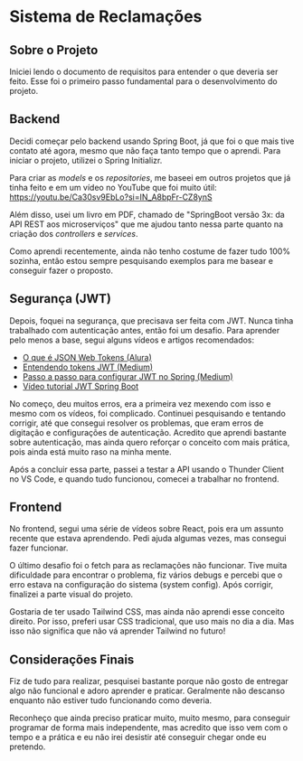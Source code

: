 # Sistema de Reclamações

## Sobre o Projeto

Iniciei lendo o documento de requisitos para entender o que deveria ser feito. Esse foi o primeiro passo fundamental para o desenvolvimento do projeto.

## Backend

Decidi começar pelo backend usando Spring Boot, já que foi o que mais tive contato até agora, mesmo que não faça tanto tempo que o aprendi. Para iniciar o projeto, utilizei o Spring Initializr.

Para criar as *models* e os *repositories*, me baseei em outros projetos que já tinha feito e em um vídeo no YouTube que foi muito útil:  
https://youtu.be/Ca30sv9EbLo?si=IN_A8bpFr-CZ8ynS

Além disso, usei um livro em PDF, chamado de "SpringBoot versão 3x: da API REST aos microserviços"  que me ajudou tanto nessa parte quanto na criação dos *controllers* e *services*.  

Como aprendi recentemente, ainda não tenho costume de fazer tudo 100% sozinha, então estou sempre pesquisando exemplos para me basear e conseguir fazer o proposto.

## Segurança (JWT)

Depois, foquei na segurança, que precisava ser feita com JWT. Nunca tinha trabalhado com autenticação antes, então foi um desafio. Para aprender pelo menos a base, segui alguns vídeos e artigos recomendados:  

- [O que é JSON Web Tokens (Alura)](https://www.alura.com.br/artigos/o-que-e-json-web-tokens?srsltid=AfmBOooXNG4829x9eiFcoMOrd37wYebhJm_ALwAfAXdgJ7iI1P5I7IuA)  
- [Entendendo tokens JWT (Medium)](https://medium.com/tableless/entendendo-tokens-jwt-json-web-token-413c6d1397f6)  
- [Passo a passo para configurar JWT no Spring (Medium)](https://medium.com/@felipeacelinoo/protegendo-sua-api-rest-com-spring-security-e-autenticando-usu%C3%A1rios-com-token-jwt-em-uma-aplica%C3%A7%C3%A3o-d70e5b0331f9)  
- [Vídeo tutorial JWT Spring Boot](https://youtu.be/SqU9v_V32RA?si=zBngDMUyWFIbr3vK)  

No começo, deu muitos erros, era a primeira vez mexendo com isso e mesmo com os vídeos, foi complicado. Continuei pesquisando e tentando corrigir, até que consegui resolver os problemas, que eram erros de digitação e configurações de autenticação. Acredito que aprendi bastante sobre autenticação, mas ainda quero reforçar o conceito com mais prática, pois ainda está muito raso na minha mente.

Após a concluir essa parte, passei a testar a API usando o Thunder Client no VS Code, e quando tudo funcionou, comecei a trabalhar no frontend.

## Frontend

No frontend, segui uma série de vídeos sobre React, pois era um assunto recente que estava aprendendo. Pedi ajuda algumas vezes, mas consegui fazer funcionar. 

O último desafio foi o fetch para as reclamações não funcionar. Tive muita dificuldade para encontrar o problema, fiz vários debugs e percebi que o erro estava na configuração do sistema (system config). Após corrigir, finalizei a parte visual do projeto.

Gostaria de ter usado Tailwind CSS, mas ainda não aprendi esse conceito direito. Por isso, preferi usar CSS tradicional, que uso mais no dia a dia. Mas isso não significa que não vá aprender Tailwind no futuro!

## Considerações Finais

Fiz de tudo para realizar, pesquisei bastante porque não gosto de entregar algo não funcional e adoro aprender e praticar. Geralmente não descanso enquanto não estiver tudo funcionando como deveria.

 Reconheço que ainda preciso praticar muito, muito mesmo, para conseguir programar de forma mais independente, mas acredito que isso vem com o tempo e a prática e eu não irei desistir até conseguir chegar onde eu pretendo.
